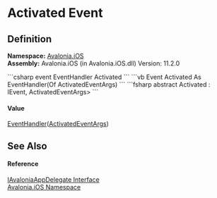 # Activated Event




## Definition
**Namespace:** <a href="N_Avalonia_iOS">Avalonia.iOS</a>  
**Assembly:** Avalonia.iOS (in Avalonia.iOS.dll) Version: 11.2.0

<Tabs groupId="api-code-preview">
<TabItem value="csharp" label="C#">
```csharp
event EventHandler<ActivatedEventArgs> Activated
```
</TabItem>
<TabItem value="vb" label="VB">
```vb
Event Activated As EventHandler(Of ActivatedEventArgs)
```
</TabItem>
<TabItem value="fsharp" label="F#">
```fsharp
abstract Activated : IEvent<EventHandler<ActivatedEventArgs>,
    ActivatedEventArgs>
```
</TabItem>
</Tabs>



#### Value
<a href="https://learn.microsoft.com/dotnet/api/system.eventhandler-1" target="_blank" rel="noopener noreferrer">EventHandler</a>(<a href="T_Avalonia_Controls_ApplicationLifetimes_ActivatedEventArgs">ActivatedEventArgs</a>)

## See Also


#### Reference
<a href="T_Avalonia_iOS_IAvaloniaAppDelegate">IAvaloniaAppDelegate Interface</a>  
<a href="N_Avalonia_iOS">Avalonia.iOS Namespace</a>  

